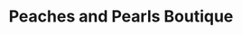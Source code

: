 ---
title: "Peaches and Pearls Boutique"
url: /tampa/peaches-and-pearls-boutique/
shop: Kleidung
---
